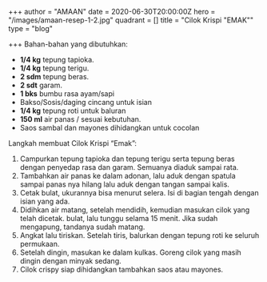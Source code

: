 +++
author = "AMAAN"
date = 2020-06-30T20:00:00Z
hero = "/images/amaan-resep-1-2.jpg"
quadrant = []
title = "Cilok Krispi \"EMAK\""
type = "blog"

+++
Bahan-bahan yang dibutuhkan:

* **1/4 kg** tepung tapioka.
* **1/4 kg** tepung terigu.
* **2 sdm** tepung beras.
* **2 sdt** garam.
* **1 bks** bumbu rasa ayam/sapi
* Bakso/Sosis/daging cincang untuk isian
* **1/4 kg** tepung roti untuk baluran
* **150 ml** air panas / sesuai kebutuhan.
* Saos sambal dan mayones dihidangkan untuk cocolan

Langkah membuat Cilok Krispi “Emak”:

1. Campurkan tepung tapioka dan tepung terigu serta tepung beras dengan penyedap rasa dan garam. Semuanya diaduk sampai rata.
2. Tambahkan air panas ke dalam adonan, lalu aduk dengan spatula sampai panas nya hilang lalu aduk dengan tangan sampai kalis.
3. Cetak bulat, ukurannya bisa menurut selera. Isi di bagian tengah dengan isian yang ada.
4. Didihkan air matang, setelah mendidih, kemudian masukan cilok yang telah dicetak. bulat, lalu tunggu selama 15 menit. Jika sudah mengapung, tandanya sudah matang.
5. Angkat lalu tiriskan. Setelah tiris, balurkan dengan tepung roti ke seluruh permukaan.
6. Setelah dingin, masukan ke dalam kulkas. Goreng cilok yang masih dingin dengan minyak sedang.
7. Cilok crispy siap dihidangkan tambahkan saos atau mayones.